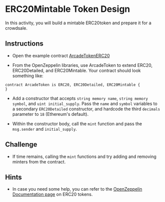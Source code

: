# ERC20Mintable Token Design

In this activity, you will build a mintable ERC20token and prepare it for a crowdsale.

## Instructions

* Open the example contract [ArcadeTokenERC20](Activities/06-Stu_ERC20Mintable_Token_Design/Unsolved/ArcadeToken.sol)

* From the OpenZeppelin libraries, use ArcadeToken to extend ERC20, ERC20Detailed, and ERC20Mintable. Your contract should look something like:

```solidity
contract ArcadeToken is ERC20, ERC20Detailed, ERC20Mintable {
}
```

* Add a constructor that accepts `string memory name`, `string memory symbol`, and `uint initial_supply`. Pass the `name` and `symbol` variables to a secondary `ERC20Detailed` constructor, and hardcode the third `decimals` parameter to `18` (Ethereum's default).

* Within the constructor body, call the `mint` function and pass the `msg.sender` and `initial_supply`.

## Challenge

* If time remains, calling the `mint` functions and try adding and removing minters from the contract.

## Hints

* In case you need some help, you can refer to the [OpenZeppelin Documentation page](https://docs.openzeppelin.com/contracts/2.x/api/token/erc20) on ERC20 tokens.
